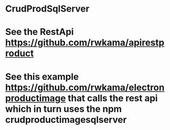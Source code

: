 # CrudProdSqlServer
# See the RestApi  https://github.com/rwkama/apirestproduct
# See  this example https://github.com/rwkama/electronproductimage that calls the rest api which in turn uses the npm crudproductimagesqlserver



